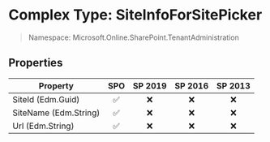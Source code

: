 # Complex Type: SiteInfoForSitePicker

> Namespace: Microsoft.Online.SharePoint.TenantAdministration

## Properties

Property | SPO | SP 2019 | SP 2016 | SP 2013
----------|:---:|:-------:|:-------:|:-------:
SiteId (Edm.Guid) | ✅ | ❌ | ❌ | ❌
SiteName (Edm.String) | ✅ | ❌ | ❌ | ❌
Url (Edm.String) | ✅ | ❌ | ❌ | ❌